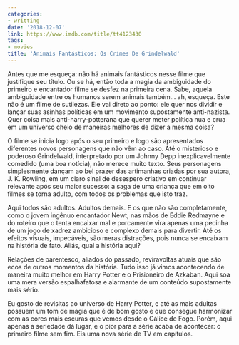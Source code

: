 ```yaml
---
categories:
- writting
date: '2018-12-07'
link: https://www.imdb.com/title/tt4123430
tags:
- movies
title: 'Animais Fantásticos: Os Crimes De Grindelwald'
---
```


Antes que me esqueça: não há animais fantásticos nesse filme que justifique seu título. Ou se há, então toda a magia da ambiguidade do primeiro e encantador filme se desfez na primeira cena. Sabe, aquela ambiguidade entre os humanos serem animais também... ah, esqueça. Este não é um filme de sutilezas. Ele vai direto ao ponto: ele quer nos dividir e lançar suas asinhas políticas em um movimento supostamente anti-nazista. Quer coisa mais anti-harry-potterana que querer meter política nua e crua em um universo cheio de maneiras melhores de dizer a mesma coisa?

O filme se inicia logo após o seu primeiro e logo são apresentados diferentes novos personagens que não vêm ao caso. Até o misterioso e poderoso Grindelwald, interpretado por um Johnny Depp inexplicavelmente comedido (uma boa notícia), não merece muito texto. Seus personagens simplesmente dançam ao bel prazer das artimanhas criadas por sua autora, J. K. Rowling, em um claro sinal de desespero criativo em continuar relevante após seu maior sucesso: a saga de uma criança que em oito filmes se torna adulto, com todos os problemas que isto traz.

Aqui todos são adultos. Adultos demais. E os que não são completamente, como o jovem ingênuo encantador Newt, nas mãos de Eddie Redmayne e do roteiro que o tenta encaixar mal e porcamente vira apenas uma pecinha de um jogo de xadrez ambicioso e complexo demais para divertir. Até os efeitos visuais, impecáveis, são meras distrações, pois nunca se encaixam na história de fato. Aliás, qual a história aqui?

Relações de parentesco, aliados do passado, reviravoltas atuais que são ecos de outros momentos da história. Tudo isso já vimos acontecendo de maneira muito melhor em Harry Potter e o Prisioneiro de Azkaban. Aqui soa uma mera versão espalhafatosa e alarmante de um conteúdo supostamente mais sério.

Eu gosto de revisitas ao universo de Harry Potter, e até as mais adultas possuem um tom de magia que é de bom gosto e que consegue harmonizar com as cores mais escuras que vemos desde o Cálice de Fogo. Porém, aqui apenas a seriedade dá lugar, e o pior para a série acaba de acontecer: o primeiro filme sem fim. Eis uma nova série de TV em capítulos.

